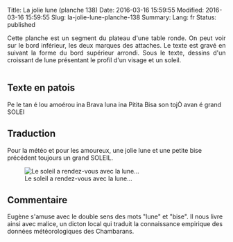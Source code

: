 Title: La jolie lune (planche 138)
Date: 2016-03-16 15:59:55
Modified: 2016-03-16 15:59:55
Slug: la-jolie-lune-planche-138
Summary: 
Lang: fr
Status: published

<p style="text-align:justify;">Cette planche est un segment du plateau d'une table ronde. On peut voir sur le bord inférieur, les deux marques des attaches. Le texte est gravé en suivant la forme du bord supérieur arrondi. Sous le texte, dessins d'un croissant de lune présentant le profil d'un visage et un soleil.</p>

<figure class="image-block" style="float: center;">
  <img alt="" src="{static}/images/planche_138.png">
  <figcaption style="max-width: 709px"></figcaption>
</figure>


## Texte en patois
Pe le tan é lou amoérou ina Brava luna ina Pitita Bisa son tojÒ avan é grand SOLEI


## Traduction
Pour la météo et pour les amoureux, une jolie lune et une petite bise précédent toujours un grand SOLEIL.


<figure class="image-block" style="float: center;">
  <img alt="Le soleil a rendez-vous avec la lune..." src="{static}/images/planche_138_detail_dessin.png">
  <figcaption style="max-width: 302px">Le soleil a rendez-vous avec la lune...</figcaption>
</figure>


## Commentaire
Eugène s'amuse avec le double sens des mots "lune" et "bise". Il nous livre ainsi avec malice, un dicton local qui traduit la connaissance empirique des données météorologiques des Chambarans.


